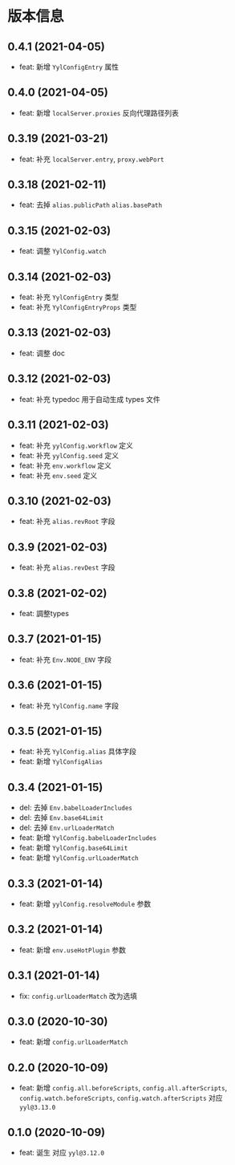# 版本信息

## 0.4.1 (2021-04-05)
* feat: 新增 `YylConfigEntry` 属性
## 0.4.0 (2021-04-05)
* feat: 新增 `localServer.proxies` 反向代理路径列表

## 0.3.19 (2021-03-21)
* feat: 补充 `localServer.entry`, `proxy.webPort`
## 0.3.18 (2021-02-11)
* feat: 去掉 `alias.publicPath` `alias.basePath`

## 0.3.15 (2021-02-03)

* feat: 调整 `YylConfig.watch`
## 0.3.14 (2021-02-03)
* feat: 补充 `YylConfigEntry` 类型
* feat: 补充 `YylConfigEntryProps` 类型
## 0.3.13 (2021-02-03)

* feat: 调整 doc 

## 0.3.12 (2021-02-03)

* feat: 补充 typedoc 用于自动生成 types 文件
## 0.3.11 (2021-02-03)

* feat: 补充 `yylConfig.workflow` 定义
* feat: 补充 `yylConfig.seed` 定义
* feat: 补充 `env.workflow` 定义
* feat: 补充 `env.seed` 定义

## 0.3.10 (2021-02-03)

* feat: 补充 `alias.revRoot` 字段
## 0.3.9 (2021-02-03)

* feat: 补充 `alias.revDest` 字段

## 0.3.8 (2021-02-02)

* feat: 調整types
## 0.3.7 (2021-01-15)
* feat: 补充 `Env.NODE_ENV` 字段
## 0.3.6 (2021-01-15)
* feat: 补充 `YylConfig.name` 字段
## 0.3.5 (2021-01-15)
* feat: 补充 `YylConfig.alias` 具体字段
* feat: 新增 `YylConfigAlias`
## 0.3.4 (2021-01-15)
* del: 去掉 `Env.babelLoaderIncludes`
* del: 去掉 `Env.base64Limit`
* del: 去掉 `Env.urlLoaderMatch`
* feat: 新增 `YylConfig.babelLoaderIncludes`
* feat: 新增 `YylConfig.base64Limit`
* feat: 新增 `YylConfig.urlLoaderMatch`
## 0.3.3 (2021-01-14)
* feat: 新增 `yylConfig.resolveModule` 参数
## 0.3.2 (2021-01-14)
* feat: 新增 `env.useHotPlugin` 参数
## 0.3.1 (2021-01-14)
* fix: `config.urlLoaderMatch` 改为选填
## 0.3.0 (2020-10-30)
* feat: 新增 `config.urlLoaderMatch`
## 0.2.0 (2020-10-09)
* feat: 新增 `config.all.beforeScripts`, `config.all.afterScripts`, `config.watch.beforeScripts`, `config.watch.afterScripts` 对应 `yyl@3.13.0`
## 0.1.0 (2020-10-09)
* feat: 诞生 对应 `yyl@3.12.0`